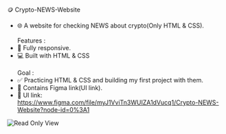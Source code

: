 🪙 Crypto-NEWS-Website
- 🌐 A website for checking NEWS about crypto(Only HTML & CSS).
<br></br>
Features :
- 📱 Fully responsive.
- 💻 Built with HTML & CSS
<br></br>
Goal :
- ✅ Practicing HTML & CSS and building my first project with them.
- 🔗 Contains Figma link(UI link).
- 🔗 UI link: https://www.figma.com/file/myJ1VviTn3WUIZA1dVucq1/Crypto-NEWS-Website?node-id=0%3A1


![Read Only View](https://user-images.githubusercontent.com/79444570/195703291-d4648e04-f3fb-48a9-b794-ca937727c3ae.png)
